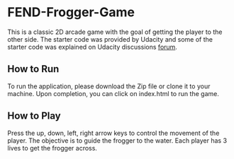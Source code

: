 # FEND-Frogger-Game

This is a classic 2D arcade game with the goal of getting the player to the other side. The starter code was provided  by Udacity and some of the starter code was explained on Udacity discussions [forum](https://discussions.udacity.com/t/i-dont-understand-how-to-code-classic-arcade-game/527836). 

## How to Run

To run the application, please download the Zip file or clone it to your machine. Upon completion, you can click on index.html to run the game. 

## How to Play

Press the up, down, left, right arrow keys to control the movement of the player. The objective is to guide the frogger to the water. Each player has 3 lives to get the frogger across. 
